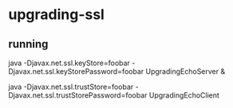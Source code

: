 # upgrading-ssl

## running

java -Djavax.net.ssl.keyStore=foobar -Djavax.net.ssl.keyStorePassword=foobar UpgradingEchoServer &

java -Djavax.net.ssl.trustStore=foobar -Djavax.net.ssl.trustStorePassword=foobar UpgradingEchoClient
